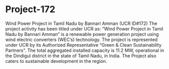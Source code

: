 # Project-172
Wind Power Project in Tamil Nadu by Bannari Amman (UCR ID#172)
The project activity has been titled under UCR as: “Wind Power Project in Tamil Nadu by Bannari Amman” is a renewable power generation project using wind electric converters (WEC’s) technology. The project is represented under UCR by its Authorized Representative “Green & Clean Sustainability Partners”. The total aggregated installed capacity is 11.2 MW, operational in the Dindigul district in the state of Tamil Nadu, in India. The Project also caters to sustainable development in the region.

